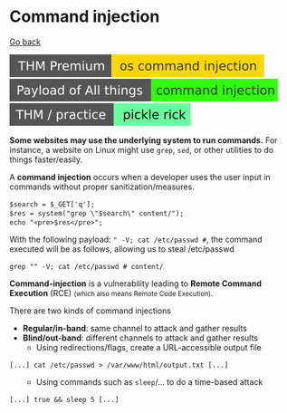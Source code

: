 # Command injection

[Go back](../../index.md)

[![oscommandinjection](../../../../_badges/thmp/oscommandinjection.svg)](https://tryhackme.com/room/oscommandinjection)
[![command_injection](../../../../_badges/poat/command_injection.svg)](https://github.com/swisskyrepo/PayloadsAllTheThings/tree/master/Command%20Injection)
[![picklerick](../../../../_badges/thm-p/picklerick.svg)](https://tryhackme.com/room/picklerick)

<div class="row row-cols-md-2"><div>

**Some websites may use the underlying system to run commands.** For instance, a website on Linux might use `grep`, `sed`, or other utilities to do things faster/easily.

A **command injection** occurs when a developer uses the user input in commands without proper sanitization/measures.

```php!
$search = $_GET['q'];
$res = system("grep \"$search\" content/");
echo "<pre>$res</pre>";
```

With the following payload: `" -V; cat /etc/passwd #`, the command executed will be as follows, allowing us to steal /etc/passwd

```bash!
grep "" -V; cat /etc/passwd # content/
```
</div><div>

**Command-injection** is a vulnerability leading to **Remote Command Execution** (RCE) <small>(which also means Remote Code Execution)</small>.

There are two kinds of command injections

* **Regular/in-band**: same channel to attack and gather results
* **Blind/out-band**: different channels to attack and gather results
    * Using redirections/flags, create a URL-accessible output file

```bash!
[...] cat /etc/passwd > /var/www/html/output.txt [...]
```

<ul>

* Using commands such as `sleep`/... to do a time-based attack

</ul>

```bash!
[...] true && sleep 5 [...]
```
</div></div>